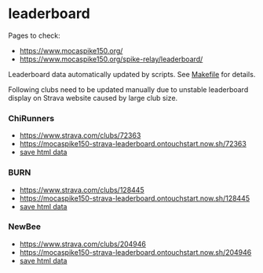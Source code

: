 # leaderboard

Pages to check:

- https://www.mocaspike150.org/
- https://www.mocaspike150.org/spike-relay/leaderboard/

Leaderboard data automatically updated by scripts. See [Makefile](Makefile) for details.

Following clubs need to be updated manually due to unstable leaderboard display on Strava website caused by large club size.


### ChiRunners
- https://www.strava.com/clubs/72363
- https://mocaspike150-strava-leaderboard.ontouchstart.now.sh/72363
- [save html data](https://github.com/mocaspike150/leaderboard/edit/master/data/html/72363.html)


###  BURN
- https://www.strava.com/clubs/128445
- https://mocaspike150-strava-leaderboard.ontouchstart.now.sh/128445
- [save html data](https://github.com/mocaspike150/leaderboard/edit/master/data/html/128445.html)

### NewBee
- https://www.strava.com/clubs/204946
- https://mocaspike150-strava-leaderboard.ontouchstart.now.sh/204946
- [save html data](https://github.com/mocaspike150/leaderboard/edit/master/data/html/204946.html)
